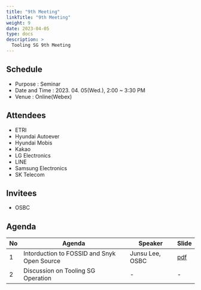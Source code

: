 ```yaml
---
title: "9th Meeting"
linkTitle: "9th Meeting"
weight: 9
date: 2023-04-05
type: docs
description: >
  Tooling SG 9th Meeting
---
```


## Schedule

* Purpose : Seminar
* Date and Time : 2023. 04. 05(Wed.), 2:00 ~ 3:30 PM
* Venue : Online(Webex)

## Attendees
* ETRI
* Hyundai Autoever
* Hyundai Mobis
* Kakao
* LG Electronics
* LINE
* Samsung Electronics
* SK Telecom

## Invitees
* OSBC

## Agenda
| No | Agenda           | Speaker | Slide |
|----|-----------------|------|------|
| 1  | Intorduction to FOSSID and Snyk Open Source | Junsu Lee, OSBC | [pdf](Session1_OSBC.pdf) |
| 2  | Discussion on Tooling SG Operation | - | - |